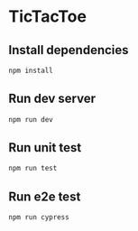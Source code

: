 # TicTacToe

## Install dependencies

```bash
npm install
```

## Run dev server

```bash
npm run dev
```

## Run unit test

```bash
npm run test
```

## Run e2e test

```bash
npm run cypress
```
